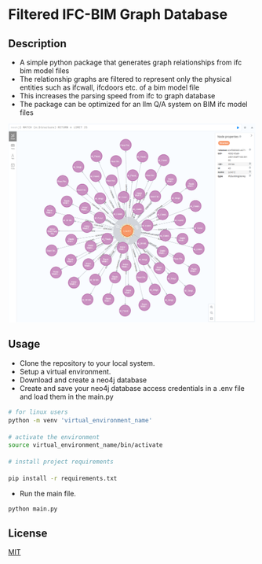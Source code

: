 # Filtered IFC-BIM Graph Database

## Description
- A simple python package that generates graph relationships from ifc bim model files 
- The relationship graphs are filtered to represent only the physical entities such as ifcwall, ifcdoors etc. of a bim model file
- This increases the parsing speed from ifc to graph database 
- The package can be optimized for an llm Q/A system on BIM ifc model files

![Neo4j Graph Data](./images/neo4j_level2.png)

## Usage
- Clone the repository to your local system.
- Setup a virtual environment.
- Download and create a neo4j database
- Create and save your neo4j database access credentials in a .env file and load them in the main.py 

```bash
# for linux users 
python -m venv 'virtual_environment_name'

# activate the environment 
source virtual_environment_name/bin/activate

# install project requirements

pip install -r requirements.txt

```
- Run the main file.

```bash
python main.py 
```

## License
[MIT](https://choosealicense.com/licenses/mit/)
